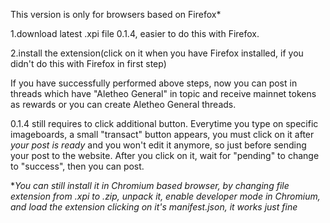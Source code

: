 This version is only for browsers based on Firefox*

1.download latest .xpi file 0.1.4, easier to do this with Firefox.

2.install the extension(click on it when you have Firefox installed, if you didn't do this with Firefox in first step)

If you have successfully performed above steps, now you can post in threads which have "Aletheo General" in topic and receive mainnet tokens as rewards or you can create Aletheo General threads.

0.1.4 still requires to click additional button. Everytime you type on specific imageboards, a small "transact" button appears, you must click on it after *your post is ready* and you won't edit it anymore, so just before sending your post to the website. After you click on it, wait for "pending" to change to "success", then you can post.

**You can still install it in Chromium based browser, by changing file extension from .xpi to .zip, unpack it, enable developer mode in Chromium, and load the extension clicking on it's manifest.json, it works just fine*
